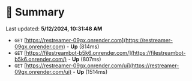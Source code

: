 # 📖 Summary
Last updated: **5/12/2024, 10:31:48 AM**

- `GET` [https://restreamer-09gx.onrender.com](https://restreamer-09gx.onrender.com) - **Up** (814ms)
- `GET` [https://filestreambot-b5k6.onrender.com/](https://filestreambot-b5k6.onrender.com/) - **Up** (807ms)
- `GET` [https://restreamer-09gx.onrender.com/ui](https://restreamer-09gx.onrender.com/ui) - **Up** (1514ms)
